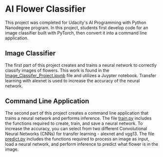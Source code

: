# AI Flower Classifier

This project was completed for Udacity's AI Programming with Python Nanodegree program. In this project, students first develop code for an image classifier built with PyTorch, then convert it into a command line application.

## Image Classifier

The first part of this project creates and trains a neural network to correctly classify images of flowers.  This work is found in the [Image_Classifer_Project.ipynb](Image_Classifier_Project.ipynb) file and utilizes a Juypter notebook.  Transfer learning with alexnet is used to increase the accuracy of the neural network.

## Command Line Application

The second part of this project creates a command line application that trains a neural network and performs inference.  The file [train.py](train.py) includes the functions required to create, train, and save a neural network.  To increase the accuracy, you can select from two different Convolutional Neural Networks (CNNs) for transfer learning - alexnet and vgg13.  The file [predict.py](predict.py) includes the functions required to process an image as input, load a neural network, and perform inference to predict what flower is in the image.  